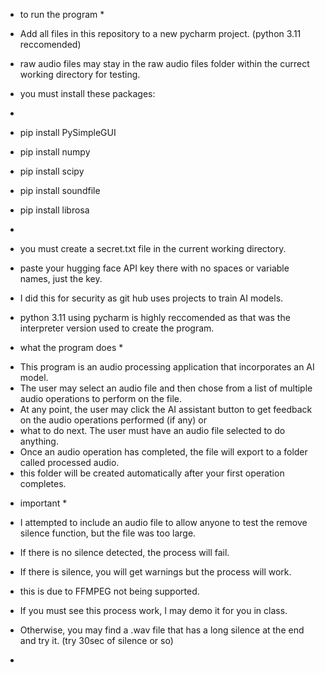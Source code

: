 * to run the program *

- Add all files in this repository to a new pycharm project. (python 3.11 reccomended)
- raw audio files may stay in the raw audio files folder within the currect working directory for testing. 

- you must install these packages:
- 
- pip install PySimpleGUI
- pip install numpy
- pip install scipy
- pip install soundfile
- pip install librosa
-
- you must create a secret.txt file in the current working directory.
- paste your hugging face API key there with no spaces or variable names, just the key.
- I did this for security as git hub uses projects to train AI models.

- python 3.11 using pycharm is highly reccomended as that was the interpreter version used to create the program.

* what the program does *

- This program is an audio processing application that incorporates an AI model.
- The user may select an audio file and then chose from a list of multiple audio operations to perform on the file.
- At any point, the user may click the AI assistant button to get feedback on the audio operations performed (if any) or
- what to do next. The user must have an audio file selected to do anything.
- Once an audio operation has completed, the file will export to a folder called processed audio.
- this folder will be created automatically after your first operation completes.

* important *
- I attempted to include an audio file to allow anyone to test the remove silence function, but the file was too large.
- If there is no silence detected, the process will fail.
- If there is silence, you will get warnings but the process will work.
- this is due to FFMPEG not being supported.
- If you must see this process work, I may demo it for you in class.
- Otherwise, you may find a .wav file that has a long silence at the end and try it. (try 30sec of silence or so)

- 
